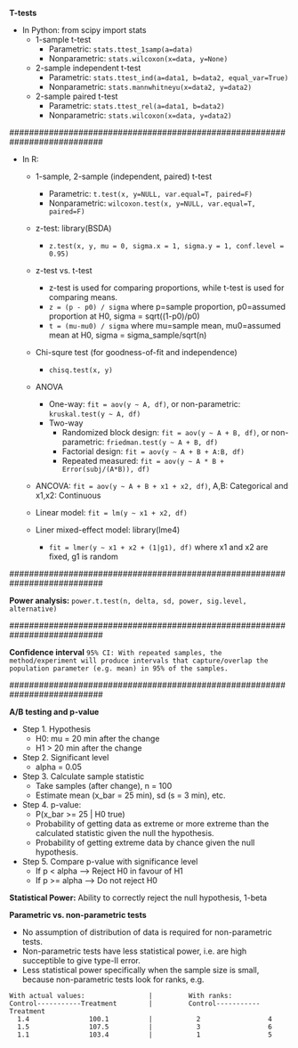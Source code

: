 **T-tests**
* In Python: from scipy import stats
  * 1-sample t-test
    * Parametric: ```stats.ttest_1samp(a=data)```
    * Nonparametric: ```stats.wilcoxon(x=data, y=None)```
  * 2-sample independent t-test
    * Parametric: ```stats.ttest_ind(a=data1, b=data2, equal_var=True)```
    * Nonparametric: ```stats.mannwhitneyu(x=data2, y=data2)```
  * 2-sample paired t-test
    * Parametric: ```stats.ttest_rel(a=data1, b=data2)```
    * Nonparametric: ```stats.wilcoxon(x=data, y=data2)```

###########################################################################

* In R:
  * 1-sample, 2-sample (independent, paired) t-test
    * Parametric: ```t.test(x, y=NULL, var.equal=T, paired=F)```
    * Nonparametric: ```wilcoxon.test(x, y=NULL, var.equal=T, paired=F)```
  * z-test: library(BSDA)
    * ```z.test(x, y, mu = 0, sigma.x = 1, sigma.y = 1, conf.level = 0.95)```
  * z-test vs. t-test
    * z-test is used for comparing proportions, while t-test is used for comparing means.
    * ```z = (p - p0) / sigma``` where p=sample proportion, p0=assumed proportion at H0, sigma = sqrt((1-p0)/p0)
    * ```t = (mu-mu0) / sigma``` where mu=sample mean, mu0=assumed mean at H0, sigma = sigma_sample/sqrt(n)

  * Chi-squre test (for goodness-of-fit and independence)
    * ```chisq.test(x, y)```
  
  * ANOVA
    * One-way: ```fit = aov(y ~ A, df)```, or non-parametric: ```kruskal.test(y ~ A, df)```
    * Two-way
      * Randomized block design: ```fit = aov(y ~ A + B, df)```, or non-parametric: ```friedman.test(y ~ A + B, df)```
      * Factorial design: ```fit = aov(y ~ A + B + A:B, df)```
      * Repeated measured: ```fit = aov(y ~ A * B + Error(subj/(A*B)), df)```
       
  * ANCOVA: ```fit = aov(y ~ A + B + x1 + x2, df)```, A,B: Categorical and x1,x2: Continuous
  
  * Linear model: ```fit = lm(y ~ x1 + x2, df)```
  * Liner mixed-effect model: library(lme4)
    * ```fit = lmer(y ~ x1 + x2 + (1|g1), df)``` where x1 and x2 are fixed, g1 is random

###########################################################################

**Power analysis:**
```power.t.test(n, delta, sd, power, sig.level, alternative)```

###########################################################################

**Confidence interval**
```95% CI: With repeated samples, the method/experiment will produce intervals that capture/overlap the population parameter (e.g. mean) in 95% of the samples.```

###########################################################################

**A/B testing and p-value**
* Step 1. Hypothesis
  * H0: mu = 20 min after the change
  * H1 > 20 min after the change
* Step 2. Significant level
  * alpha = 0.05
* Step 3. Calculate sample statistic
  * Take samples (after change), n = 100
  * Estimate mean (x_bar = 25 min), sd (s = 3 min), etc.
* Step 4. p-value: 
  * P(x_bar >= 25 | H0 true)
  * Probability of getting data as extreme or more extreme than the calculated statistic given the null the hypothesis.
  * Probability of getting extreme data by chance given the null hypothesis.
* Step 5. Compare p-value with significance level
  * If p < alpha --> Reject H0 in favour of H1
  * If p >= alpha --> Do not reject H0

**Statistical Power:** Ability to correctly reject the null hypothesis, 1-beta

**Parametric vs. non-parametric tests**
* No assumption of distribution of data is required for non-parametric tests.
* Non-parametric tests have less statistical power, i.e. are high succeptible to give type-II error.
* Less statistical power specifically when the sample size is small, because non-parametric tests look for ranks, e.g.
```
With actual values:                |         With ranks:
Control-----------Treatment        |         Control-----------Treatment
  1.4               100.1          |           2                 4
  1.5               107.5          |           3                 6
  1.1               103.4          |           1                 5
